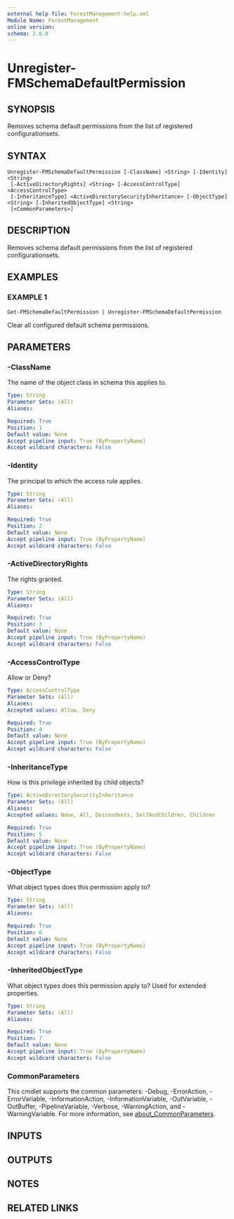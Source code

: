 ```yaml
---
external help file: ForestManagement-help.xml
Module Name: ForestManagement
online version:
schema: 2.0.0
---
```


# Unregister-FMSchemaDefaultPermission

## SYNOPSIS
Removes schema default permissions from the list of registered configurationsets.

## SYNTAX

```
Unregister-FMSchemaDefaultPermission [-ClassName] <String> [-Identity] <String>
 [-ActiveDirectoryRights] <String> [-AccessControlType] <AccessControlType>
 [-InheritanceType] <ActiveDirectorySecurityInheritance> [-ObjectType] <String> [-InheritedObjectType] <String>
 [<CommonParameters>]
```

## DESCRIPTION
Removes schema default permissions from the list of registered configurationsets.

## EXAMPLES

### EXAMPLE 1
```
Get-FMSchemaDefaultPermission | Unregister-FMSchemaDefaultPermission
```

Clear all configured default schema permissions.

## PARAMETERS

### -ClassName
The name of the object class in schema this applies to.

```yaml
Type: String
Parameter Sets: (All)
Aliases:

Required: True
Position: 1
Default value: None
Accept pipeline input: True (ByPropertyName)
Accept wildcard characters: False
```

### -Identity
The principal to which the access rule applies.

```yaml
Type: String
Parameter Sets: (All)
Aliases:

Required: True
Position: 2
Default value: None
Accept pipeline input: True (ByPropertyName)
Accept wildcard characters: False
```

### -ActiveDirectoryRights
The rights granted.

```yaml
Type: String
Parameter Sets: (All)
Aliases:

Required: True
Position: 3
Default value: None
Accept pipeline input: True (ByPropertyName)
Accept wildcard characters: False
```

### -AccessControlType
Allow or Deny?

```yaml
Type: AccessControlType
Parameter Sets: (All)
Aliases:
Accepted values: Allow, Deny

Required: True
Position: 4
Default value: None
Accept pipeline input: True (ByPropertyName)
Accept wildcard characters: False
```

### -InheritanceType
How is this privilege inherited by child objects?

```yaml
Type: ActiveDirectorySecurityInheritance
Parameter Sets: (All)
Aliases:
Accepted values: None, All, Descendents, SelfAndChildren, Children

Required: True
Position: 5
Default value: None
Accept pipeline input: True (ByPropertyName)
Accept wildcard characters: False
```

### -ObjectType
What object types does this permission apply to?

```yaml
Type: String
Parameter Sets: (All)
Aliases:

Required: True
Position: 6
Default value: None
Accept pipeline input: True (ByPropertyName)
Accept wildcard characters: False
```

### -InheritedObjectType
What object types does this permission apply to?
Used for extended properties.

```yaml
Type: String
Parameter Sets: (All)
Aliases:

Required: True
Position: 7
Default value: None
Accept pipeline input: True (ByPropertyName)
Accept wildcard characters: False
```

### CommonParameters
This cmdlet supports the common parameters: -Debug, -ErrorAction, -ErrorVariable, -InformationAction, -InformationVariable, -OutVariable, -OutBuffer, -PipelineVariable, -Verbose, -WarningAction, and -WarningVariable. For more information, see [about_CommonParameters](http://go.microsoft.com/fwlink/?LinkID=113216).

## INPUTS

## OUTPUTS

## NOTES

## RELATED LINKS
